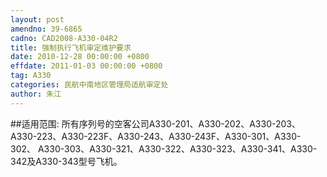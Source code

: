 ```yaml
---
layout: post
amendno: 39-6865
cadno: CAD2008-A330-04R2
title: 强制执行飞机审定维护要求
date: 2010-12-28 00:00:00 +0800
effdate: 2011-01-03 00:00:00 +0800
tag: A330
categories: 民航中南地区管理局适航审定处
author: 朱江
---
```


##适用范围:
所有序列号的空客公司A330-201、A330-202、A330-203、 A330-223、A330-223F、A330-243、A330-243F、A330-301、A330-302、 A330-303、A330-321、A330-322、A330-323、A330-341、A330-342及A330-343型号飞机。

